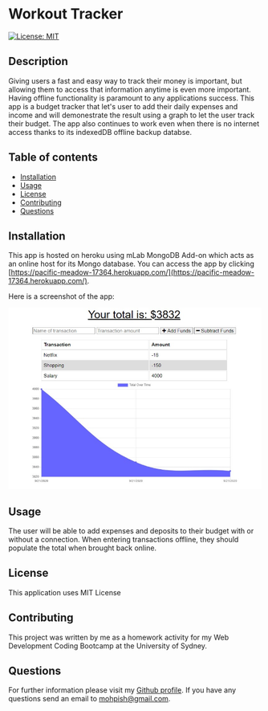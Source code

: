 # Workout Tracker

  [![License: MIT](https://img.shields.io/badge/License-MIT-yellow.svg)](https://github.com/Mohammad-Pishdar/employee_summary_template_engine/blob/master/LICENSE)

  ## Description
  Giving users a fast and easy way to track their money is important, but allowing them to access that information anytime is even more important. Having offline functionality is paramount to any applications success. This app is a budget tracker that let's user to add their daily expenses and income and will demonestrate the result using a graph to let the user track their budget. The app also continues to work even when there is no internet access thanks to its indexedDB offline backup databse. 

  ## Table of contents
  
  * [Installation](#installation)
  * [Usage](#usage)
  * [License](#license)
  * [Contributing](#contributing)
  * [Questions](#questions)
  

  ## Installation

  This app is hosted on heroku using mLab MongoDB Add-on which acts as an online host for its Mongo database. You can access the app by clicking [https://pacific-meadow-17364.herokuapp.com/](https://pacific-meadow-17364.herokuapp.com/).
  
  Here is a screenshot of the app:
  
  ![alt text](https://github.com/Mohammad-Pishdar/Online-Offline-Budget-Trackers/blob/master/public/screenshots/Screenshot%202020-09-21%20153157.jpg)

  ## Usage

  The user will be able to add expenses and deposits to their budget with or without a connection. When entering transactions offline, they should populate the total when brought back online.

  ## License

  This application uses MIT License

  ## Contributing

  This project was written by me as a homework activity for my Web Development Coding Bootcamp at the University of Sydney.

  ## Questions

  For further information please visit my [Github profile](https://github.com/Mohammad-Pishdar). If you have any questions send an email to mohpish@gmail.com.

